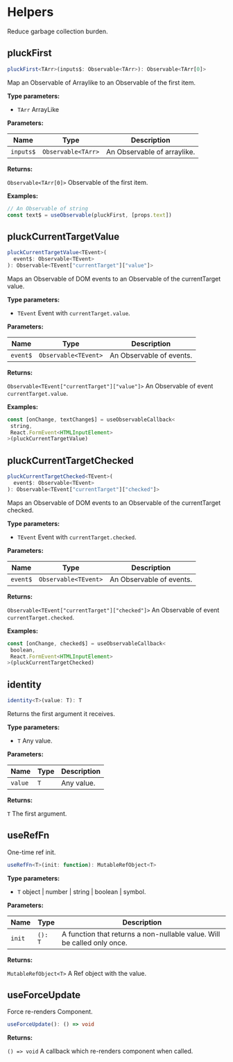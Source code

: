 # Helpers

Reduce garbage collection burden.

## pluckFirst

```typescript
pluckFirst<TArr>(inputs$: Observable<TArr>): Observable<TArr[0]>
```

Map an Observable of Arraylike to an Observable of the first item.

**Type parameters:**

- `TArr` ArrayLike

**Parameters:**

Name | Type | Description
------ | ------ | ------
`inputs$` | `Observable<TArr>` | An Observable of arraylike.

**Returns:**

`Observable<TArr[0]>` Observable of the first item.

**Examples:**

```typescript
// An Observable of string
const text$ = useObservable(pluckFirst, [props.text])
```

## pluckCurrentTargetValue

```typescript
pluckCurrentTargetValue<TEvent>(
  event$: Observable<TEvent>
): Observable<TEvent["currentTarget"]["value"]>
```

Maps an Observable of DOM events to an Observable of the currentTarget value.

**Type parameters:**

- `TEvent` Event with `currentTarget.value`.

**Parameters:**

Name | Type | Description
------ | ------ | ------
`event$` | `Observable<TEvent>` | An Observable of events.

**Returns:**

`Observable<TEvent["currentTarget"]["value"]>` An Observable of event `currentTarget.value`.

**Examples:**

```typescript
const [onChange, textChange$] = useObservableCallback<
 string,
 React.FormEvent<HTMLInputElement>
>(pluckCurrentTargetValue)
```

## pluckCurrentTargetChecked

```typescript
pluckCurrentTargetChecked<TEvent>(
  event$: Observable<TEvent>
): Observable<TEvent["currentTarget"]["checked"]>
```

Maps an Observable of DOM events to an Observable of the currentTarget checked.

**Type parameters:**

- `TEvent` Event with `currentTarget.checked`.

**Parameters:**

Name | Type | Description
------ | ------ | ------
`event$` | `Observable<TEvent>` | An Observable of events.

**Returns:**

`Observable<TEvent["currentTarget"]["checked"]>` An Observable of event `currentTarget.checked`.

**Examples:**

```typescript
const [onChange, checked$] = useObservableCallback<
 boolean,
 React.FormEvent<HTMLInputElement>
>(pluckCurrentTargetChecked)
```

## identity

```typescript
identity<T>(value: T): T
```

Returns the first argument it receives.

**Type parameters:**

- `T` Any value.

**Parameters:**

Name | Type | Description
------ | ------ | ------
`value` | `T` | Any value.

**Returns:**

`T` The first argument.

## useRefFn

One-time ref init.

```typescript
useRefFn<T>(init: function): MutableRefObject<T>
```

**Type parameters:**

- `T` object | number | string | boolean | symbol.

**Parameters:**

Name | Type | Description
------ | ------ | ------
`init` | `(): T` | A function that returns a non-nullable value. Will be called only once.

**Returns:**

`MutableRefObject<T>` A Ref object with the value.

## useForceUpdate

Force re-renders Component.

```typescript
useForceUpdate(): () => void
```

**Returns:**

`() => void` A callback which re-renders component when called.
